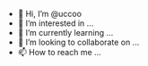 - 👋 Hi, I’m @uccoo
- 👀 I’m interested in ...
- 🌱 I’m currently learning ...
- 💞️ I’m looking to collaborate on ...
- 📫 How to reach me ...

<!---
uccoo/uccoo is a ✨ special ✨ repository because its `README.md` (this file) appears on your GitHub profile.
You can click the Preview link to take a look at your changes.
--->
